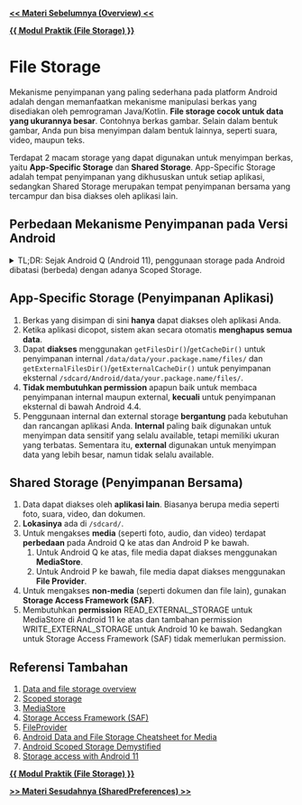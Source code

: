**[<< Materi Sebelumnya (Overview) <<](0-Overview.md)**

**[{{ Modul Praktik (File Storage) }}](Praktik-1-FileStorage.md)**

# File Storage

Mekanisme penyimpanan yang paling sederhana pada platform Android adalah dengan memanfaatkan mekanisme manipulasi berkas yang disediakan oleh pemrograman Java/Kotlin. **File storage cocok untuk data yang ukurannya besar**. Contohnya berkas gambar. Selain dalam bentuk gambar, Anda pun bisa menyimpan dalam bentuk lainnya, seperti suara, video, maupun teks.

Terdapat 2 macam storage yang dapat digunakan untuk menyimpan berkas, yaitu **App-Specific Storage** dan **Shared Storage**. App-Specific Storage adalah tempat penyimpanan yang dikhususkan untuk setiap aplikasi, sedangkan Shared Storage merupakan tempat penyimpanan bersama yang tercampur dan bisa diakses oleh aplikasi lain.

## Perbedaan Mekanisme Penyimpanan pada Versi Android

<details>
<summary>TL;DR: Sejak Android Q (Android 11), penggunaan storage pada Android dibatasi (berbeda) dengan adanya Scoped Storage.</summary>

Untuk mengetahui macam-macam storage pada Android lebih lanjut, kita perlu mengetahui bahwa terdapat perbedaan dalam mekanisme penyimpanan sejak Android Q (Android 11) ke atas.
![Perbedaan Mekanisme Penyimpanan](FileStorage-1MechDiff.png)
Pada Android P (Android 10) ke bawah, file pada external storage masih disimpan di folder common (umum). Hanya dengan menggunakan read storage permission, aplikasi dapat dengan bebas mengakses semua file di penyimpanan bersama tanpa memerlukan izin khusus, hal inilah yang dapat menyebabkan masalah pada privasi dan keamanan. Belum lagi karena masuk ke folder umum, tidak diketahui kepemilikan dari setiap file tersebut. Sehingga ketika aplikasi sudah di-uninstall, file file tersebut masih tersisa di folder umum dan menjadi sampah.

Nah, pada Android Q (Android 11) ke atas, diperkenalkan Scoped Storage untuk memberikan pembagian yang jelas atas kepemilikan file pada shared storage. Dalam Scoped Storage, setiap aplikasi memiliki "sandbox" yang terisolasi di dalamnya untuk menyimpan dan mengakses data. Sehingga ketika aplikasi di-uninstall, file file yang di dalam app external storage juga bisa dibersihkan.

Selain itu aplikasi hanya dapat mengakses data yang dimilikinya sendiri, kecuali mendapatkan izin khusus dari pengguna untuk mengakses data dari shared storage. Yang menarik, aplikasi tidak diberikan akses ke semua file sekaligus, tetapi diberikan pilihan untuk mengakses file tertentu saja, tentunya ini dapat membantu untuk meningkatkan keamanan dan privasi pengguna.

Untuk mengetahui lebih lanjut pembagian dan izin yang diperlukan pada Android Q ke atas, bisa dilihat pada bagan di bawah ini.
![Perbedaan Android 11](FileStorage-2Android11.png)

</details>

## App-Specific Storage (Penyimpanan Aplikasi)

1. Berkas yang disimpan di sini **hanya** dapat diakses oleh aplikasi Anda.
2. Ketika aplikasi dicopot, sistem akan secara otomatis **menghapus semua data**.
3. Dapat **diakses** menggunakan `getFilesDir()`/`getCacheDir()` untuk penyimpanan internal `/data/data/your.package.name/files/` dan `getExternalFilesDir()`/`getExternalCacheDir()` untuk penyimpanan eksternal `/sdcard/Android/data/your.package.name/files/`.
4. **Tidak membutuhkan permission** apapun baik untuk membaca penyimpanan internal maupun external, **kecuali** untuk penyimpanan eksternal di bawah Android 4.4.
5. Penggunaan internal dan external storage **bergantung** pada kebutuhan dan rancangan aplikasi Anda. **Internal** paling baik digunakan untuk menyimpan data sensitif yang selalu available, tetapi memiliki ukuran yang terbatas. Sementara itu, **external** digunakan untuk menyimpan data yang lebih besar, namun tidak selalu available.

## Shared Storage (Penyimpanan Bersama)

1. Data dapat diakses oleh **aplikasi lain**. Biasanya berupa media seperti foto, suara, video, dan dokumen.
2. **Lokasinya** ada di `/sdcard/`.
3. Untuk mengakses **media** (seperti foto, audio, dan video) terdapat **perbedaan** pada Android Q ke atas dan Android P ke bawah.
    1. Untuk Android Q ke atas, file media dapat diakses menggunakan **MediaStore**.
    2. Untuk Android P ke bawah, file media dapat diakses menggunakan **File Provider**.
4. Untuk mengakses **non-media** (seperti dokumen dan file lain), gunakan **Storage Access Framework (SAF)**.
5. Membutuhkan **permission** READ_EXTERNAL_STORAGE untuk MediaStore di Android 11 ke atas dan tambahan permission WRITE_EXTERNAL_STORAGE untuk Android 10 ke bawah. Sedangkan untuk Storage Access Framework (SAF) tidak memerlukan permission.

## Referensi Tambahan

1. [Data and file storage overview](https://developer.android.com/guide/topics/data/data-storage)
2. [Scoped storage](https://developer.android.com/training/data-storage#scoped-storage)
3. [MediaStore](https://developer.android.com/reference/android/provider/MediaStore)
4. [Storage Access Framework (SAF)](https://developer.android.com/guide/topics/providers/document-provider)
5. [FileProvider](https://developer.android.com/reference/androidx/core/content/FileProvider)
6. [Android Data and File Storage Cheatsheet for Media](https://betterprogramming.pub/android-scoped-storage-demystified-3024a062ba24)
7. [Android Scoped Storage Demystified](https://medium.easyread.co/android-data-and-file-storage-cheatsheet-for-media-95f7f66080e3)
8. [Storage access with Android 11](https://www.youtube.com/watch?v=RjyYCUW-9tY)

**[{{ Modul Praktik (File Storage) }}](Praktik-1-FileStorage.md)**

**[>> Materi Sesudahnya (SharedPreferences) >>](2-SharedPreferences.md)**
